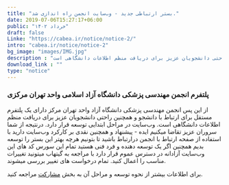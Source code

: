 ```yaml
---
title: "بستر ارتباطی جدید - وب‌سایت انجمن راه اندازی شد."
date: 2019-07-06T15:27:17+06:00
public: "خرداد ۱۴۰۲"
draft: false
Linke: "https://cabea.ir/notice/notice-2/"
intro: "cabea.ir/notice/notice-2"
bg_image: "images/IMG.jpg"
description : "ز این پس انجمن مهندسی پزشکی دانشگاه آزاد واحد تهران مرکز دارای یک پلتفرم مستقل برای ارتباط با دانشجو و همچنین راحتی دانشجویان عزیز برای دریافت منظم اطلاعات دانشگاهی است"
download_link : ""
type: "notice"
---
```


### پلتفرم انجمن مهندسی پزشکی دانشگاه آزاد اسلامی واحد تهران مرکزی

 از این پس انجمن مهندسی پزشکی دانشگاه آزاد واحد تهران مرکز دارای یک پلتفرم مستقل برای ارتباط با دانشجو و همچنین راحتی دانشجویان عزیز برای دریافت منظم اطلاعات دانشگاهی است.
 وب‌سایت در مراحل ابتدایی توسعه قرار دارد. درنتیجه از شما سروران عزیز تقاضا میکنیم ایده - پیشنهاد و همچنین نقدی بر کارکرد وب‌سایت دارید با استفاده از صفحه ارتباط با انجمن درارتباط باشید تا بتونیم هرچه بهتر این بستر را توسعه بدیم همچنین اگر یک توسعه دهنده و فرد فنی هستید تمام این سورس کد های این وب‌سایت آزادانه در دسترس عموم قرار دارد
 با مراجعه به گیتهاب میتونید تغییرات مناسب را اعمال کنید. تمام درخواست های تغییر بررسی میشوند.

 برای اطلاعات بیشتر از نحوه توسعه و مراحل آن به بخش [مشارکت](/scholarship) مراجعه کنید.

 
